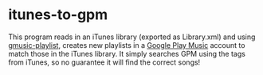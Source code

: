 # itunes-to-gpm

This program reads in an iTunes library (exported as Library.xml) and using [gmusic-playlist](https://github.com/soulfx/gmusic-playlist), creates new playlists in a [Google Play Music](http://www.music.google.com) account to match those in the iTunes library. It simply searches GPM using the tags from iTunes, so no guarantee it will find the correct songs!
